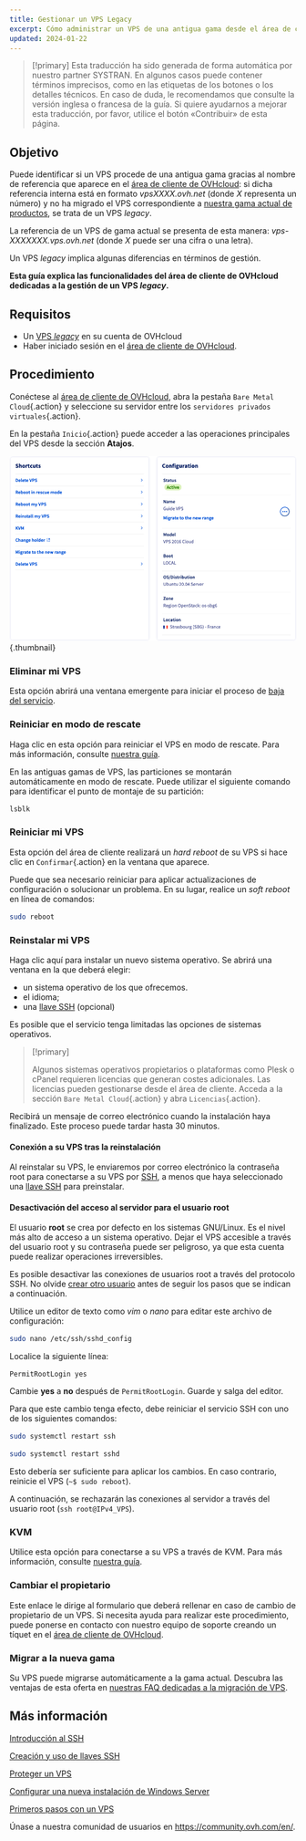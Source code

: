 ```yaml
---
title: Gestionar un VPS Legacy
excerpt: Cómo administrar un VPS de una antigua gama desde el área de cliente de OVHcloud
updated: 2024-01-22
---
```


> [!primary]
> Esta traducción ha sido generada de forma automática por nuestro partner SYSTRAN. En algunos casos puede contener términos imprecisos, como en las etiquetas de los botones o los detalles técnicos. En caso de duda, le recomendamos que consulte la versión inglesa o francesa de la guía. Si quiere ayudarnos a mejorar esta traducción, por favor, utilice el botón «Contribuir» de esta página.
> 

## Objetivo

Puede identificar si un VPS procede de una antigua gama gracias al nombre de referencia que aparece en el [área de cliente de OVHcloud](https://ca.ovh.com/auth/?action=gotomanager&from=https://www.ovh.com/world/&ovhSubsidiary=ws): si dicha referencia interna está en formato *vpsXXXX.ovh.net* (donde *X* representa un número) y no ha migrado el VPS correspondiente a [nuestra gama actual de productos](https://www.ovhcloud.com/es/vps/), se trata de un VPS *legacy*. 

La referencia de un VPS de gama actual se presenta de esta manera: *vps-XXXXXXX.vps.ovh.net* (donde *X* puede ser una cifra o una letra).

Un VPS *legacy* implica algunas diferencias en términos de gestión.

**Esta guía explica las funcionalidades del área de cliente de OVHcloud dedicadas a la gestión de un VPS *legacy*.**

## Requisitos

- Un [VPS *legacy*](https://www.ovhcloud.com/es/vps/) en su cuenta de OVHcloud
- Haber iniciado sesión en el [área de cliente de OVHcloud](https://ca.ovh.com/auth/?action=gotomanager&from=https://www.ovh.com/world/&ovhSubsidiary=ws).

## Procedimiento

Conéctese al [área de cliente de OVHcloud](https://ca.ovh.com/auth/?action=gotomanager&from=https://www.ovh.com/world/&ovhSubsidiary=ws), abra la pestaña `Bare Metal Cloud`{.action} y seleccione su servidor entre los `servidores privados virtuales`{.action}.

En la pestaña `Inicio`{.action} puede acceder a las operaciones principales del VPS desde la sección **Atajos**.

![controlpanel](images/legacy_vps_1.png){.thumbnail}

### Eliminar mi VPS

Esta opción abrirá una ventana emergente para iniciar el proceso de [baja del servicio](/pages/account_and_service_management/managing_billing_payments_and_services/how_to_cancel_services).

### Reiniciar en modo de rescate

Haga clic en esta opción para reiniciar el VPS en modo de rescate. Para más información, consulte [nuestra guía](/pages/bare_metal_cloud/virtual_private_servers/rescue).

En las antiguas gamas de VPS, las particiones se montarán automáticamente en modo de rescate. Puede utilizar el siguiente comando para identificar el punto de montaje de su partición:

```bash
lsblk
```

### Reiniciar mi VPS

Esta opción del área de cliente realizará un *hard reboot* de su VPS si hace clic en `Confirmar`{.action} en la ventana que aparece.

Puede que sea necesario reiniciar para aplicar actualizaciones de configuración o solucionar un problema. En su lugar, realice un *soft reboot* en línea de comandos:

```bash
sudo reboot
```

### Reinstalar mi VPS

Haga clic aquí para instalar un nuevo sistema operativo. Se abrirá una ventana en la que deberá elegir:

- un sistema operativo de los que ofrecemos.
- el idioma;
- una [llave SSH](/pages/bare_metal_cloud/dedicated_servers/creating-ssh-keys-dedicated) (opcional)

Es posible que el servicio tenga limitadas las opciones de sistemas operativos.

> [!primary]
>
> Algunos sistemas operativos propietarios o plataformas como Plesk o cPanel requieren licencias que generan costes adicionales. Las licencias pueden gestionarse desde el área de cliente. Acceda a la sección `Bare Metal Cloud`{.action} y abra `Licencias`{.action}.

Recibirá un mensaje de correo electrónico cuando la instalación haya finalizado. Este proceso puede tardar hasta 30 minutos.

#### Conexión a su VPS tras la reinstalación

Al reinstalar su VPS, le enviaremos por correo electrónico la contraseña root para conectarse a su VPS por [SSH](/pages/bare_metal_cloud/dedicated_servers/ssh_introduction), a menos que haya seleccionado una [llave SSH](/pages/bare_metal_cloud/dedicated_servers/creating-ssh-keys-dedicated) para preinstalar.

#### Desactivación del acceso al servidor para el usuario root

El usuario **root** se crea por defecto en los sistemas GNU/Linux. Es el nivel más alto de acceso a un sistema operativo. Dejar el VPS accesible a través del usuario root y su contraseña puede ser peligroso, ya que esta cuenta puede realizar operaciones irreversibles.

Es posible desactivar las conexiones de usuarios root a través del protocolo SSH. No olvide [crear otro usuario](/pages/bare_metal_cloud/virtual_private_servers/secure_your_vps#createuser) antes de seguir los pasos que se indican a continuación.

Utilice un editor de texto como *vim* o *nano* para editar este archivo de configuración:

```bash
sudo nano /etc/ssh/sshd_config
```

Localice la siguiente línea:

```console
PermitRootLogin yes 
```

Cambie **yes** a **no** después de `PermitRootLogin`. Guarde y salga del editor.

Para que este cambio tenga efecto, debe reiniciar el servicio SSH con uno de los siguientes comandos:

```bash
sudo systemctl restart ssh
```

```bash
sudo systemctl restart sshd
```

Esto debería ser suficiente para aplicar los cambios. En caso contrario, reinicie el VPS (`~$ sudo reboot`).

A continuación, se rechazarán las conexiones al servidor a través del usuario root (`ssh root@IPv4_VPS`).

### KVM

Utilice esta opción para conectarse a su VPS a través de KVM. Para más información, consulte [nuestra guía](/pages/bare_metal_cloud/virtual_private_servers/using_kvm_for_vps).

### Cambiar el propietario

Este enlace le dirige al formulario que deberá rellenar en caso de cambio de propietario de un VPS. Si necesita ayuda para realizar este procedimiento, puede ponerse en contacto con nuestro equipo de soporte creando un tíquet en el [área de cliente de OVHcloud](https://ca.ovh.com/auth/?action=gotomanager&from=https://www.ovh.com/world/&ovhSubsidiary=ws).

### Migrar a la nueva gama

Su VPS puede migrarse automáticamente a la gama actual. Descubra las ventajas de esta oferta en [nuestras FAQ dedicadas a la migración de VPS](https://www.ovhcloud.com/es/vps/vps-offer-migration/).

## Más información

[Introducción al SSH](/pages/bare_metal_cloud/dedicated_servers/ssh_introduction)

[Creación y uso de llaves SSH](/pages/bare_metal_cloud/dedicated_servers/creating-ssh-keys-dedicated)

[Proteger un VPS](/pages/bare_metal_cloud/virtual_private_servers/secure_your_vps)

[Configurar una nueva instalación de Windows Server](/pages/bare_metal_cloud/virtual_private_servers/windows_first_config)

[Primeros pasos con un VPS](/pages/bare_metal_cloud/virtual_private_servers/starting_with_a_vps)

Únase a nuestra comunidad de usuarios en <https://community.ovh.com/en/>.
